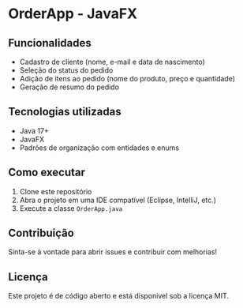 <h1>OrderApp - JavaFX</h1>
  <h2>Funcionalidades</h2>
<ul>
    <li>Cadastro de cliente (nome, e-mail e data de nascimento)</li>
    <li>Seleção do status do pedido</li>
    <li>Adição de itens ao pedido (nome do produto, preço e quantidade)</li>
    <li>Geração de resumo do pedido</li>
</ul>

<h2>Tecnologias utilizadas</h2>
<ul>
    <li>Java 17+</li>
    <li>JavaFX</li>
    <li>Padrões de organização com entidades e enums</li>
</ul>

<h2>Como executar</h2>
<ol>
    <li>Clone este repositório</li>
    <li>Abra o projeto em uma IDE compatível (Eclipse, IntelliJ, etc.)</li>
    <li>Execute a classe <code>OrderApp.java</code></li>
</ol>

<h2>Contribuição</h2>
<p>Sinta-se à vontade para abrir issues e contribuir com melhorias!</p>

<h2>Licença</h2>
<p>Este projeto é de código aberto e está disponível sob a licença MIT.</p>
